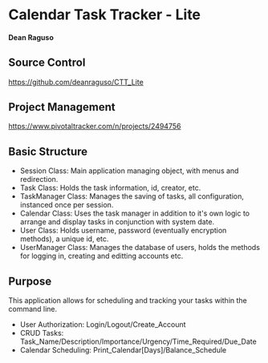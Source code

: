 # Calendar Task Tracker - Lite
#### Dean Raguso

## Source Control
https://github.com/deanraguso/CTT_Lite

## Project Management
https://www.pivotaltracker.com/n/projects/2494756

## Basic Structure
- Session Class: Main application managing object, with menus and redirection.
- Task Class: Holds the task information, id, creator, etc.
- TaskManager Class: Manages the saving of tasks, all configuration, instanced once per session.
- Calendar Class: Uses the task manager in addition to it's own logic to arrange and display tasks in conjunction with system date.
- User Class: Holds username, password (eventually encryption methods), a unique id, etc.
- UserManager Class: Manages the database of users, holds the methods for logging in, creating and editting accounts etc.

## Purpose
This application allows for scheduling and tracking your tasks within the command line.

- User Authorization: Login/Logout/Create_Account
- CRUD Tasks: Task_Name/Description/Importance/Urgency/Time_Required/Due_Date
- Calendar Scheduling: Print_Calendar[Days]/Balance_Schedule


